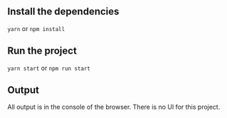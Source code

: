 ## Install the dependencies

`yarn` or `npm install`

## Run the project

`yarn start` or `npm run start`

## Output

All output is in the console of the browser. There is no UI for this project.
